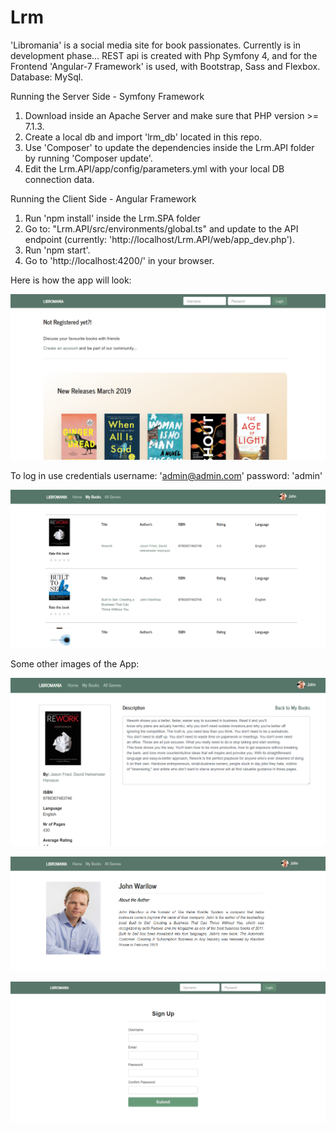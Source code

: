 # Lrm

'Libromania' is a social media site for book passionates. Currently is in development phase...
REST api is created with Php Symfony 4, and for the Frontend 'Angular-7 Framework' is used, with Bootstrap, Sass and Flexbox.
Database: MySql.

Running the Server Side - Symfony Framework

1. Download inside an Apache Server and make sure that PHP version >= 7.1.3.
2. Create a local db and import 'lrm_db' located in this repo.
3. Use 'Composer' to update the dependencies inside the Lrm.API folder by running 'Composer update'.
4. Edit the Lrm.API/app/config/parameters.yml with your local DB connection data.

Running the Client Side - Angular Framework

1. Run 'npm install' inside the Lrm.SPA folder
2. Go to: "Lrm.API/src/environments/global.ts" and update to the API endpoint (currently: 'http://localhost/Lrm.API/web/app_dev.php').
3. Run 'npm start'.
4. Go to  'http://localhost:4200/' in your browser.


Here is how the app will look:


![home](images_of_app/Home1.PNG)


To log in use credentials
username: 'admin@admin.com'
password: 'admin'


![loggedin](images_of_app/Mybooks1.PNG)


Some other images of the App:


![bookDescription](images_of_app/book1.PNG)


![author](images_of_app/Author.PNG)


![signup](images_of_app/Sign_Up.PNG)
